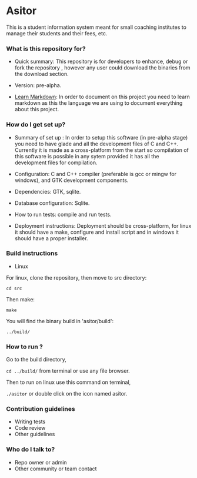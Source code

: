 # Asitor #

This is a student information system meant for small coaching institutes to manage their students and their fees, etc.

### What is this repository for? ###

* Quick summary: This repository is for developers to enhance, debug or fork the repository , however any user could download the binaries from the download section.

* Version: pre-alpha.

* [Learn Markdown](https://bitbucket.org/tutorials/markdowndemo): In order to document on this project you need to learn markdown as this the language we are using to document everything about this project.

### How do I get set up? ###

* Summary of set up : In order to setup this software (in pre-alpha stage) you need to have glade and all the development files of C and C++. Currently it is made as a cross-platform from the start so compilation of this software is possible in any sytem provided it has all the development files for compilation.

* Configuration: C and C++ compiler (preferable is gcc or mingw for windows), and GTK development components. 
* Dependencies: GTK, sqlite.
* Database configuration: Sqlite.
* How to run tests: compile and run tests.
* Deployment instructions: Deployment should be cross-platform, for linux it should have a make, configure and install script and in windows it should have a proper installer.

### Build instructions

* Linux

For linux, clone the repository, then move to src directory:

`cd src`

Then make:

`make`

You will find the binary build in 'asitor/build':

`../build/`

### How to run ?

Go to the build directory,

`cd ../build/` from terminal or use any file browser.

Then to run on linux use this command on terminal,

`./asitor` or double click on the icon named asitor.

### Contribution guidelines ###

* Writing tests
* Code review
* Other guidelines

### Who do I talk to? ###

* Repo owner or admin
* Other community or team contact